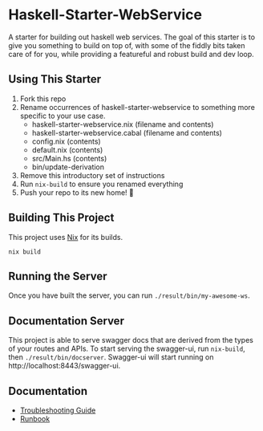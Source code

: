 # Haskell-Starter-WebService

A starter for building out haskell web services. The goal of this starter is to give you something to build on top of,
with some of the fiddly bits taken care of for you, while providing a featureful and robust build and dev loop.

## Using This Starter

1. Fork this repo
1. Rename occurrences of haskell-starter-webservice to something more specific to your use case.
   * haskell-starter-webservice.nix (filename and contents)
   * haskell-starter-webservice.cabal (filename and contents)
   * config.nix (contents)
   * default.nix (contents)
   * src/Main.hs (contents)
   * bin/update-derivation
1. Remove this introductory set of instructions
1. Run `nix-build` to ensure you renamed everything
1. Push your repo to its new home! 🚀

## Building This Project

This project uses [Nix](https://nixos.org/nix/) for its builds.

`nix build`

## Running the Server

Once you have built the server, you can run `./result/bin/my-awesome-ws`.

## Documentation Server

This project is able to serve swagger docs that are derived from the types of your routes and APIs. To start serving the
swagger-ui, run `nix-build`, then `./result/bin/docserver`. Swagger-ui will start running on
http://localhost:8443/swagger-ui.

## Documentation

* [Troubleshooting Guide](docs/TROUBLESHOOTING.md)
* [Runbook](docs/RUNBOOK.md)
